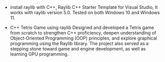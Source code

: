 - install raylib with C++, Raylib C++ Starter Template for Visual Studio,  It works with raylib version 5.0. Tested on both Windows 10 and Windows 11.

- C++ Tetris Game using raylib
 Designed and developed a Tetris game from scratch to strengthen C++ proficiency, deepen understanding of Object-Oriented Programming (OOP) principles, and explore graphical 
programming using the Raylib library. 
The project also served as a stepping stone toward game and engine development, as well as learning GPU programming.

